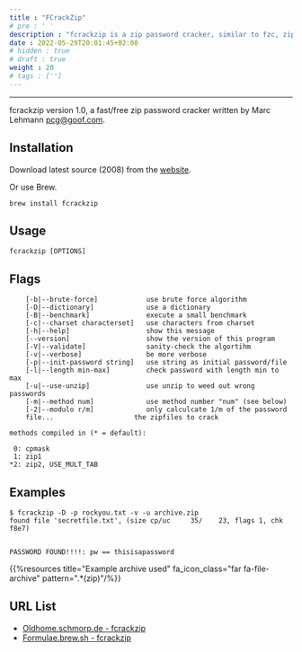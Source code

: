 ```yaml
---
title : "FCrackZip"
# pre : ' '
description : "fcrackzip is a zip password cracker, similar to fzc, zipcrack and others."
date : 2022-05-29T20:01:45+02:00
# hidden : true
# draft : true
weight : 20
# tags : ['']
---
```


---

fcrackzip version 1.0, a fast/free zip password cracker written by Marc Lehmann <pcg@goof.com>.

## Installation

Download latest source (2008) from the [website](http://oldhome.schmorp.de/marc/fcrackzip.html).

Or use Brew.

```plain
brew install fcrackzip
```

## Usage

```plain
fcrackzip [OPTIONS]
```

## Flags

```plain
    [-b|--brute-force]            use brute force algorithm
    [-D|--dictionary]             use a dictionary
    [-B|--benchmark]              execute a small benchmark
    [-c|--charset characterset]   use characters from charset
    [-h|--help]                   show this message
    [--version]                   show the version of this program
    [-V|--validate]               sanity-check the algortihm
    [-v|--verbose]                be more verbose
    [-p|--init-password string]   use string as initial password/file
    [-l|--length min-max]         check password with length min to max
    [-u|--use-unzip]              use unzip to weed out wrong passwords
    [-m|--method num]             use method number "num" (see below)
    [-2|--modulo r/m]             only calculcate 1/m of the password
    file...                    the zipfiles to crack

methods compiled in (* = default):

 0: cpmask
 1: zip1
*2: zip2, USE_MULT_TAB
```

## Examples

```plain
$ fcrackzip -D -p rockyou.txt -v -u archive.zip
found file 'secretfile.txt', (size cp/uc     35/    23, flags 1, chk f8e7)


PASSWORD FOUND!!!!: pw == thisisapassword
```

{{%resources title="Example archive used" fa_icon_class="far fa-file-archive" pattern=".*(zip)"/%}}

## URL List

- [Oldhome.schmorp.de - fcrackzip](http://oldhome.schmorp.de/marc/fcrackzip.html)
- [Formulae.brew.sh - fcrackzip](https://formulae.brew.sh/formula/fcrackzip#default)
